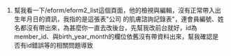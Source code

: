 1. 幫我看一下/eform/eform2_list這個頁面，他的檢視與編輯，沒有正常帶入出生年月日的資訊，我指的是這張表"公司 的肌膚諮詢記錄表"，連會員編號、姓名都沒有帶出來，為甚麼你一直去改後台，先幫我改前台就好，id為member_id、與birth_year_month的欄位依舊沒有帶資料出來，幫我確認是否有id錯誤等的相關問題導致